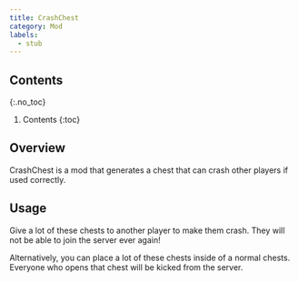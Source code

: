 ```yaml
---
title: CrashChest
category: Mod
labels:
  - stub
---
```

## Contents
{:.no_toc}
1. Contents
{:toc}

## Overview
CrashChest is a mod that generates a chest that can crash other players if used correctly.

## Usage
Give a lot of these chests to another player to make them crash. They will not be able to join the server ever again!

Alternatively, you can place a lot of these chests inside of a normal chests. Everyone who opens that chest will be kicked from the server.
